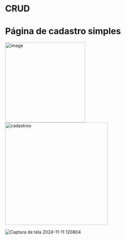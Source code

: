 # CRUD

 # Página de cadastro simples
 <img width="259" alt="image" src="https://github.com/user-attachments/assets/372ee20d-caaa-431e-8e9c-5df267ff7bf9">
 
<img width="332" alt="cadastroo" src="https://github.com/user-attachments/assets/b52e9758-eb55-41d1-bde6-738410bca620">


 ![Captura de tela 2024-11-11 120804](https://github.com/user-attachments/assets/c856d424-c524-4be5-bf64-d712498c59ab)


 



